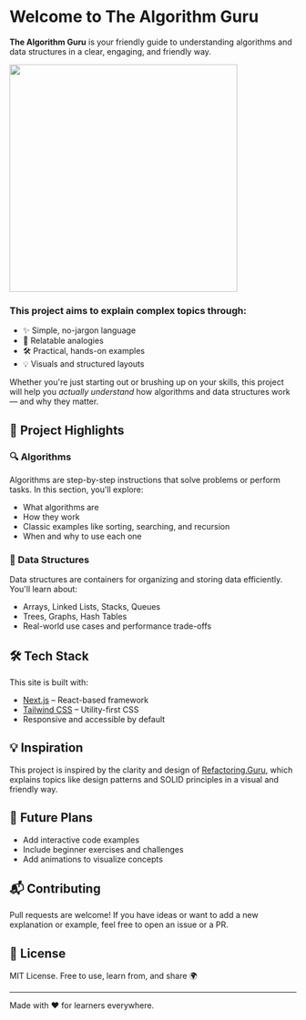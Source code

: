 # Welcome to The Algorithm Guru

**The Algorithm Guru** is your friendly guide to understanding algorithms and data structures in a clear, engaging, and friendly way.

<img src="https://github.com/user-attachments/assets/0dc2278d-e732-4132-8601-5ca6183ce0ff" width="400" />

<br/>

### This project aims to explain complex topics through:
- ✨ Simple, no-jargon language  
- 🧠 Relatable analogies  
- 🛠️ Practical, hands-on examples  
- 💡 Visuals and structured layouts  

Whether you're just starting out or brushing up on your skills, this project will help you *actually understand* how algorithms and data structures work — and why they matter.

## 🚀 Project Highlights

### 🔍 Algorithms

Algorithms are step-by-step instructions that solve problems or perform tasks. In this section, you'll explore:
- What algorithms are
- How they work
- Classic examples like sorting, searching, and recursion
- When and why to use each one

### 🧱 Data Structures

Data structures are containers for organizing and storing data efficiently. You'll learn about:
- Arrays, Linked Lists, Stacks, Queues
- Trees, Graphs, Hash Tables
- Real-world use cases and performance trade-offs

## 🛠️ Tech Stack

This site is built with:

- [Next.js](https://nextjs.org/) – React-based framework
- [Tailwind CSS](https://tailwindcss.com/) – Utility-first CSS
- Responsive and accessible by default

## 💡 Inspiration

This project is inspired by the clarity and design of [Refactoring.Guru](https://refactoring.guru/), which explains topics like design patterns and SOLID principles in a visual and friendly way.

## 📌 Future Plans

- Add interactive code examples  
- Include beginner exercises and challenges  
- Add animations to visualize concepts  


## 📬 Contributing

Pull requests are welcome! If you have ideas or want to add a new explanation or example, feel free to open an issue or a PR.


## 📖 License

MIT License. Free to use, learn from, and share 🌍

---

Made with ❤️ for learners everywhere.
